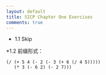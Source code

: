 ```yaml
---
layout: default
title: SICP Chapter One Exercises
comments: true
---
```


* 1.1
Skip<br/>

*1.2
前缀形式： 

```
(/ (+ 5 4 (- 2 (- 3 (+ 6 (/ 4 5)))))
   (* 3 (- 6 2) (- 2 7)))
```
   

